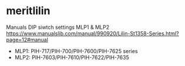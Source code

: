 # meritlilin

Manuals
DIP siwtch settings MLP1 & MLP2 https://www.manualslib.com/manual/990920/Lilin-St1358-Series.html?page=12#manual

* MLP1: PIH-717/PIH-700/PIH-7600/PIH-7625 series
* MLP2: PIH-7603/PIH-7610/PIH-7622/PIH-7635
